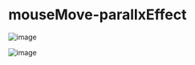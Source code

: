 # mouseMove-parallxEffect

![image](https://user-images.githubusercontent.com/53119070/173284814-04ea7ede-15c8-4ee9-bfc1-e05618ce25a7.png)


![image](https://user-images.githubusercontent.com/53119070/173284878-e19ca0b8-d87d-4c6d-afd0-aa8079d4742b.png)
